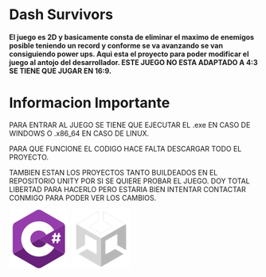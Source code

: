 # Dash Survivors

#### El juego es 2D y basicamente consta de eliminar el maximo de enemigos posible teniendo un record y conforme se va avanzando se van consiguiendo power ups. Aqui esta el proyecto para poder modificar el juego al antojo del desarrollador. ESTE JUEGO NO ESTA ADAPTADO A 4:3 SE TIENE QUE JUGAR EN 16:9.

# Informacion Importante
PARA ENTRAR AL JUEGO SE TIENE QUE EJECUTAR EL .exe EN CASO DE WINDOWS O .x86_64 EN CASO DE LINUX.

PARA QUE FUNCIONE EL CODIGO HACE FALTA DESCARGAR TODO EL PROYECTO.

TAMBIEN ESTAN LOS PROYECTOS TANTO BUILDEADOS EN EL REPOSITORIO UNITY POR SI SE QUIERE PROBAR EL JUEGO. DOY TOTAL LIBERTAD PARA HACERLO PERO ESTARIA BIEN INTENTAR CONTACTAR CONMIGO PARA PODER VER LOS CAMBIOS.

![C# logo](https://raw.githubusercontent.com/Eriquito00/Eriquito00/main/img/c-sharp.png)
![Unity logo](https://raw.githubusercontent.com/Eriquito00/Eriquito00/main/img/unity.png)
